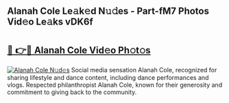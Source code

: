 ## Alanah Cole Le𝚊k𝚎d N𝚞𝚍es - Part-fM7 Photos Vid𝚎o Le𝚊ks vDK6f

# <h2><a href="http://fbbjssp.evod.top/?m=Alanah+Cole">🔗 👉🔴 Alanah Cole Vid𝚎o Ph𝚘t𝚘s</a></h2>

[![Alanah Cole N𝚞d𝚎s](https://i.imgur.com/8V9OHl7.gif)](http://fbbjssp.evod.top/?m=Alanah+Cole)
Social media sensation Alanah Cole, recognized for sharing lifestyle and dance content, including dance performances and vlogs. Respected philanthropist Alanah Cole, known for their generosity and commitment to giving back to the community. 
